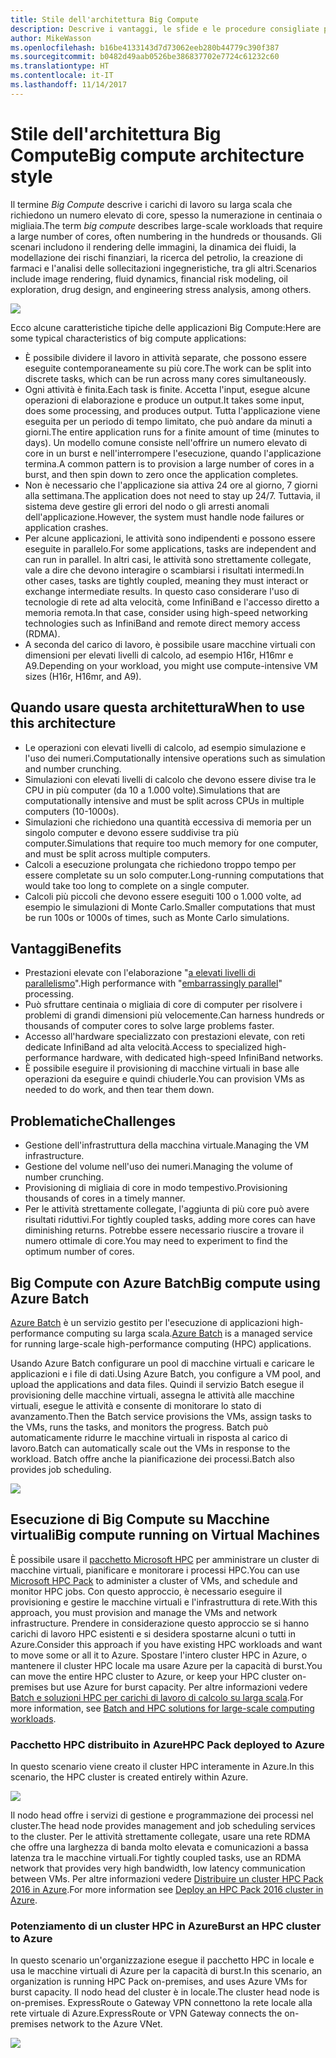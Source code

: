 ```yaml
---
title: Stile dell'architettura Big Compute
description: Descrive i vantaggi, le sfide e le procedure consigliate per le architetture Big Compute in Azure
author: MikeWasson
ms.openlocfilehash: b16be4133143d7d73062eeb280b44779c390f387
ms.sourcegitcommit: b0482d49aab0526be386837702e7724c61232c60
ms.translationtype: HT
ms.contentlocale: it-IT
ms.lasthandoff: 11/14/2017
---
```

# <a name="big-compute-architecture-style"></a><span data-ttu-id="481cc-103">Stile dell'architettura Big Compute</span><span class="sxs-lookup"><span data-stu-id="481cc-103">Big compute architecture style</span></span>

<span data-ttu-id="481cc-104">Il termine *Big Compute* descrive i carichi di lavoro su larga scala che richiedono un numero elevato di core, spesso la numerazione in centinaia o migliaia.</span><span class="sxs-lookup"><span data-stu-id="481cc-104">The term *big compute* describes large-scale workloads that require a large number of cores, often numbering in the hundreds or thousands.</span></span> <span data-ttu-id="481cc-105">Gli scenari includono il rendering delle immagini, la dinamica dei fluidi, la modellazione dei rischi finanziari, la ricerca del petrolio, la creazione di farmaci e l'analisi delle sollecitazioni ingegneristiche, tra gli altri.</span><span class="sxs-lookup"><span data-stu-id="481cc-105">Scenarios include image rendering, fluid dynamics, financial risk modeling, oil exploration, drug design, and engineering stress analysis, among others.</span></span>

![](./images/big-compute-logical.png)

<span data-ttu-id="481cc-106">Ecco alcune caratteristiche tipiche delle applicazioni Big Compute:</span><span class="sxs-lookup"><span data-stu-id="481cc-106">Here are some typical characteristics of big compute applications:</span></span>

- <span data-ttu-id="481cc-107">È possibile dividere il lavoro in attività separate, che possono essere eseguite contemporaneamente su più core.</span><span class="sxs-lookup"><span data-stu-id="481cc-107">The work can be split into discrete tasks, which can be run across many cores simultaneously.</span></span>
- <span data-ttu-id="481cc-108">Ogni attività è finita.</span><span class="sxs-lookup"><span data-stu-id="481cc-108">Each task is finite.</span></span> <span data-ttu-id="481cc-109">Accetta l'input, esegue alcune operazioni di elaborazione e produce un output.</span><span class="sxs-lookup"><span data-stu-id="481cc-109">It takes some input, does some processing, and produces output.</span></span> <span data-ttu-id="481cc-110">Tutta l'applicazione viene eseguita per un periodo di tempo limitato, che può andare da minuti a giorni.</span><span class="sxs-lookup"><span data-stu-id="481cc-110">The entire application runs for a finite amount of time (minutes to days).</span></span> <span data-ttu-id="481cc-111">Un modello comune consiste nell'offrire un numero elevato di core in un burst e nell'interrompere l'esecuzione, quando l'applicazione termina.</span><span class="sxs-lookup"><span data-stu-id="481cc-111">A common pattern is to provision a large number of cores in a burst, and then spin down to zero once the application completes.</span></span> 
- <span data-ttu-id="481cc-112">Non è necessario che l'applicazione sia attiva 24 ore al giorno, 7 giorni alla settimana.</span><span class="sxs-lookup"><span data-stu-id="481cc-112">The application does not need to stay up 24/7.</span></span> <span data-ttu-id="481cc-113">Tuttavia, il sistema deve gestire gli errori del nodo o gli arresti anomali dell'applicazione.</span><span class="sxs-lookup"><span data-stu-id="481cc-113">However, the system must handle node failures or application crashes.</span></span>
- <span data-ttu-id="481cc-114">Per alcune applicazioni, le attività sono indipendenti e possono essere eseguite in parallelo.</span><span class="sxs-lookup"><span data-stu-id="481cc-114">For some applications, tasks are independent and can run in parallel.</span></span> <span data-ttu-id="481cc-115">In altri casi, le attività sono strettamente collegate, vale a dire che devono interagire o scambiarsi i risultati intermedi.</span><span class="sxs-lookup"><span data-stu-id="481cc-115">In other cases, tasks are tightly coupled, meaning they must interact or exchange intermediate results.</span></span> <span data-ttu-id="481cc-116">In questo caso considerare l'uso di tecnologie di rete ad alta velocità, come InfiniBand e l'accesso diretto a memoria remota.</span><span class="sxs-lookup"><span data-stu-id="481cc-116">In that case, consider using high-speed networking technologies such as InfiniBand and remote direct memory access (RDMA).</span></span> 
- <span data-ttu-id="481cc-117">A seconda del carico di lavoro, è possibile usare macchine virtuali con dimensioni per elevati livelli di calcolo, ad esempio H16r, H16mr e A9.</span><span class="sxs-lookup"><span data-stu-id="481cc-117">Depending on your workload, you might use compute-intensive VM sizes (H16r, H16mr, and A9).</span></span>

## <a name="when-to-use-this-architecture"></a><span data-ttu-id="481cc-118">Quando usare questa architettura</span><span class="sxs-lookup"><span data-stu-id="481cc-118">When to use this architecture</span></span>

- <span data-ttu-id="481cc-119">Le operazioni con elevati livelli di calcolo, ad esempio simulazione e l'uso dei numeri.</span><span class="sxs-lookup"><span data-stu-id="481cc-119">Computationally intensive operations such as simulation and number crunching.</span></span>
- <span data-ttu-id="481cc-120">Simulazioni con elevati livelli di calcolo che devono essere divise tra le CPU in più computer (da 10 a 1.000 volte).</span><span class="sxs-lookup"><span data-stu-id="481cc-120">Simulations that are computationally intensive and must be split across CPUs in multiple computers (10-1000s).</span></span>
- <span data-ttu-id="481cc-121">Simulazioni che richiedono una quantità eccessiva di memoria per un singolo computer e devono essere suddivise tra più computer.</span><span class="sxs-lookup"><span data-stu-id="481cc-121">Simulations that require too much memory for one computer, and must be split across multiple computers.</span></span>
- <span data-ttu-id="481cc-122">Calcoli a esecuzione prolungata che richiedono troppo tempo per essere completate su un solo computer.</span><span class="sxs-lookup"><span data-stu-id="481cc-122">Long-running computations that would take too long to complete on a single computer.</span></span>
- <span data-ttu-id="481cc-123">Calcoli più piccoli che devono essere eseguiti 100 o 1.000 volte, ad esempio le simulazioni di Monte Carlo.</span><span class="sxs-lookup"><span data-stu-id="481cc-123">Smaller computations that must be run 100s or 1000s of times, such as Monte Carlo simulations.</span></span>

## <a name="benefits"></a><span data-ttu-id="481cc-124">Vantaggi</span><span class="sxs-lookup"><span data-stu-id="481cc-124">Benefits</span></span>

- <span data-ttu-id="481cc-125">Prestazioni elevate con l'elaborazione "[a elevati livelli di parallelismo][embarrassingly-parallel]".</span><span class="sxs-lookup"><span data-stu-id="481cc-125">High performance with "[embarrassingly parallel][embarrassingly-parallel]" processing.</span></span>
- <span data-ttu-id="481cc-126">Può sfruttare centinaia o migliaia di core di computer per risolvere i problemi di grandi dimensioni più velocemente.</span><span class="sxs-lookup"><span data-stu-id="481cc-126">Can harness hundreds or thousands of computer cores to solve large problems faster.</span></span>
- <span data-ttu-id="481cc-127">Accesso all'hardware specializzato con prestazioni elevate, con reti dedicate InfiniBand ad alta velocità.</span><span class="sxs-lookup"><span data-stu-id="481cc-127">Access to specialized high-performance hardware, with dedicated high-speed InfiniBand networks.</span></span>
- <span data-ttu-id="481cc-128">È possibile eseguire il provisioning di macchine virtuali in base alle operazioni da eseguire e quindi chiuderle.</span><span class="sxs-lookup"><span data-stu-id="481cc-128">You can provision VMs as needed to do work, and then tear them down.</span></span> 

## <a name="challenges"></a><span data-ttu-id="481cc-129">Problematiche</span><span class="sxs-lookup"><span data-stu-id="481cc-129">Challenges</span></span>

- <span data-ttu-id="481cc-130">Gestione dell'infrastruttura della macchina virtuale.</span><span class="sxs-lookup"><span data-stu-id="481cc-130">Managing the VM infrastructure.</span></span>
- <span data-ttu-id="481cc-131">Gestione del volume nell'uso dei numeri.</span><span class="sxs-lookup"><span data-stu-id="481cc-131">Managing the volume of number crunching.</span></span> 
- <span data-ttu-id="481cc-132">Provisioning di migliaia di core in modo tempestivo.</span><span class="sxs-lookup"><span data-stu-id="481cc-132">Provisioning thousands of cores in a timely manner.</span></span>
- <span data-ttu-id="481cc-133">Per le attività strettamente collegate, l'aggiunta di più core può avere risultati riduttivi.</span><span class="sxs-lookup"><span data-stu-id="481cc-133">For tightly coupled tasks, adding more cores can have diminishing returns.</span></span> <span data-ttu-id="481cc-134">Potrebbe essere necessario riuscire a trovare il numero ottimale di core.</span><span class="sxs-lookup"><span data-stu-id="481cc-134">You may need to experiment to find the optimum number of cores.</span></span>

## <a name="big-compute-using-azure-batch"></a><span data-ttu-id="481cc-135">Big Compute con Azure Batch</span><span class="sxs-lookup"><span data-stu-id="481cc-135">Big compute using Azure Batch</span></span>

<span data-ttu-id="481cc-136">[Azure Batch][batch] è un servizio gestito per l'esecuzione di applicazioni high-performance computing su larga scala.</span><span class="sxs-lookup"><span data-stu-id="481cc-136">[Azure Batch][batch] is a managed service for running large-scale high-performance computing (HPC) applications.</span></span>

<span data-ttu-id="481cc-137">Usando Azure Batch configurare un pool di macchine virtuali e caricare le applicazioni e i file di dati.</span><span class="sxs-lookup"><span data-stu-id="481cc-137">Using Azure Batch, you configure a VM pool, and upload the applications and data files.</span></span> <span data-ttu-id="481cc-138">Quindi il servizio Batch esegue il provisioning delle macchine virtuali, assegna le attività alle macchine virtuali, esegue le attività e consente di monitorare lo stato di avanzamento.</span><span class="sxs-lookup"><span data-stu-id="481cc-138">Then the Batch service provisions the VMs, assign tasks to the VMs, runs the tasks, and monitors the progress.</span></span> <span data-ttu-id="481cc-139">Batch può automaticamente ridurre le macchine virtuali in risposta al carico di lavoro.</span><span class="sxs-lookup"><span data-stu-id="481cc-139">Batch can automatically scale out the VMs in response to the workload.</span></span> <span data-ttu-id="481cc-140">Batch offre anche la pianificazione dei processi.</span><span class="sxs-lookup"><span data-stu-id="481cc-140">Batch also provides job scheduling.</span></span>

![](./images/big-compute-batch.png) 

## <a name="big-compute-running-on-virtual-machines"></a><span data-ttu-id="481cc-141">Esecuzione di Big Compute su Macchine virtuali</span><span class="sxs-lookup"><span data-stu-id="481cc-141">Big compute running on Virtual Machines</span></span>

<span data-ttu-id="481cc-142">È possibile usare il [pacchetto Microsoft HPC][hpc-pack] per amministrare un cluster di macchine virtuali, pianificare e monitorare i processi HPC.</span><span class="sxs-lookup"><span data-stu-id="481cc-142">You can use [Microsoft HPC Pack][hpc-pack] to administer a cluster of VMs, and schedule and monitor HPC jobs.</span></span> <span data-ttu-id="481cc-143">Con questo approccio, è necessario eseguire il provisioning e gestire le macchine virtuali e l'infrastruttura di rete.</span><span class="sxs-lookup"><span data-stu-id="481cc-143">With this approach, you must provision and manage the VMs and network infrastructure.</span></span> <span data-ttu-id="481cc-144">Prendere in considerazione questo approccio se si hanno carichi di lavoro HPC esistenti e si desidera spostarne alcuni o tutti in Azure.</span><span class="sxs-lookup"><span data-stu-id="481cc-144">Consider this approach if you have existing HPC workloads and want to move some or all it to Azure.</span></span> <span data-ttu-id="481cc-145">Spostare l'intero cluster HPC in Azure, o mantenere il cluster HPC locale ma usare Azure per la capacità di burst.</span><span class="sxs-lookup"><span data-stu-id="481cc-145">You can move the entire HPC cluster to Azure, or keep your HPC cluster on-premises but use Azure for burst capacity.</span></span> <span data-ttu-id="481cc-146">Per altre informazioni vedere [Batch e soluzioni HPC per carichi di lavoro di calcolo su larga scala][batch-hpc-solutions].</span><span class="sxs-lookup"><span data-stu-id="481cc-146">For more information, see [Batch and HPC solutions for large-scale computing workloads][batch-hpc-solutions].</span></span>

### <a name="hpc-pack-deployed-to-azure"></a><span data-ttu-id="481cc-147">Pacchetto HPC distribuito in Azure</span><span class="sxs-lookup"><span data-stu-id="481cc-147">HPC Pack deployed to Azure</span></span>

<span data-ttu-id="481cc-148">In questo scenario viene creato il cluster HPC interamente in Azure.</span><span class="sxs-lookup"><span data-stu-id="481cc-148">In this scenario, the HPC cluster is created entirely within Azure.</span></span>

![](./images/big-compute-iaas.png) 
 
<span data-ttu-id="481cc-149">Il nodo head offre i servizi di gestione e programmazione dei processi nel cluster.</span><span class="sxs-lookup"><span data-stu-id="481cc-149">The head node provides management and job scheduling services to the cluster.</span></span> <span data-ttu-id="481cc-150">Per le attività strettamente collegate, usare una rete RDMA che offre una larghezza di banda molto elevata e comunicazioni a bassa latenza tra le macchine virtuali.</span><span class="sxs-lookup"><span data-stu-id="481cc-150">For tightly coupled tasks, use an RDMA network that provides very high bandwidth, low latency communication between VMs.</span></span> <span data-ttu-id="481cc-151">Per altre informazioni vedere [Distribuire un cluster HPC Pack 2016 in Azure][deploy-hpc-azure].</span><span class="sxs-lookup"><span data-stu-id="481cc-151">For more information see [Deploy an HPC Pack 2016 cluster in Azure][deploy-hpc-azure].</span></span>

### <a name="burst-an-hpc-cluster-to-azure"></a><span data-ttu-id="481cc-152">Potenziamento di un cluster HPC in Azure</span><span class="sxs-lookup"><span data-stu-id="481cc-152">Burst an HPC cluster to Azure</span></span>

<span data-ttu-id="481cc-153">In questo scenario un'organizzazione esegue il pacchetto HPC in locale e usa le macchine virtuali di Azure per la capacità di burst.</span><span class="sxs-lookup"><span data-stu-id="481cc-153">In this scenario, an organization is running HPC Pack on-premises, and uses Azure VMs for burst capacity.</span></span> <span data-ttu-id="481cc-154">Il nodo head del cluster è in locale.</span><span class="sxs-lookup"><span data-stu-id="481cc-154">The cluster head node is on-premises.</span></span> <span data-ttu-id="481cc-155">ExpressRoute o Gateway VPN connettono la rete locale alla rete virtuale di Azure.</span><span class="sxs-lookup"><span data-stu-id="481cc-155">ExpressRoute or VPN Gateway connects the on-premises network to the Azure VNet.</span></span>

![](./images/big-compute-hybrid.png) 


[batch]: /azure/batch/
[batch-hpc-solutions]: /azure/batch/batch-hpc-solutions
[deploy-hpc-azure]: /azure/virtual-machines/windows/hpcpack-2016-cluster
[embarrassingly-parallel]: https://en.wikipedia.org/wiki/Embarrassingly_parallel
[hpc-pack]: https://technet.microsoft.com/library/cc514029

 
